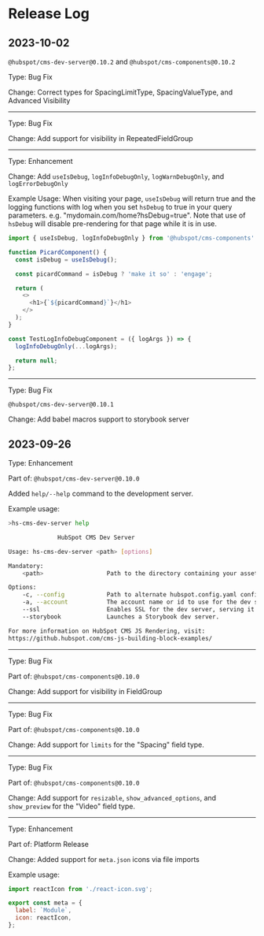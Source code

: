 # Release Log

## 2023-10-02

`@hubspot/cms-dev-server@0.10.2` and `@hubspot/cms-components@0.10.2`

Type: Bug Fix

Change: Correct types for SpacingLimitType, SpacingValueType, and Advanced Visibility

---

Type: Bug Fix

Change: Add support for visibility in RepeatedFieldGroup

---

Type: Enhancement

Change: Add `useIsDebug`, `logInfoDebugOnly`, `logWarnDebugOnly`, and `logErrorDebugOnly`

Example Usage: When visiting your page, `useIsDebug` will return true and the logging functions with log when you set `hsDebug` to true in your query parameters. e.g. "mydomain.com/home?hsDebug=true". Note that use of `hsDebug` will disable pre-rendering for that page while it is in use.

```javascript
import { useIsDebug, logInfoDebugOnly } from '@hubspot/cms-components'

function PicardComponent() {
  const isDebug = useIsDebug();

  const picardCommand = isDebug ? 'make it so' : 'engage';

  return (
    <>
      <h1>{`${picardCommand}`}</h1>
    </>
  );
}

const TestLogInfoDebugComponent = ({ logArgs }) => {
  logInfoDebugOnly(...logArgs);

  return null;
};
```

---

Type: Bug Fix

`@hubspot/cms-dev-server@0.10.1`

Change: Add babel macros support to storybook server

## 2023-09-26

Type: Enhancement

Part of: `@hubspot/cms-dev-server@0.10.0`

Added `help/--help` command to the development server.

Example usage:

```sh
>hs-cms-dev-server help

              HubSpot CMS Dev Server

Usage: hs-cms-dev-server <path> [options]

Mandatory:
    <path>                  Path to the directory containing your assets.

Options:
    -c, --config            Path to alternate hubspot.config.yaml configuration.
    -a, --account           The account name or id to use for the dev server.
    --ssl                   Enables SSL for the dev server, serving it over an https:// URL.
    --storybook             Launches a Storybook dev server.

For more information on HubSpot CMS JS Rendering, visit:
https://github.hubspot.com/cms-js-building-block-examples/

```

---

Type: Bug Fix

Part of: `@hubspot/cms-components@0.10.0`

Change: Add support for visibility in FieldGroup

---

Type: Bug Fix

Part of: `@hubspot/cms-components@0.10.0`

Change: Add support for `limits` for the "Spacing" field type.

---

Type: Bug Fix

Part of: `@hubspot/cms-components@0.10.0`

Change: Add support for `resizable`, `show_advanced_options`, and `show_preview` for the "Video" field type.

---

Type: Enhancement

Part of: Platform Release

Change: Added support for `meta.json` icons via file imports

Example usage:

``` javascript
import reactIcon from './react-icon.svg';

export const meta = {
  label: `Module`,
  icon: reactIcon,
};
```

